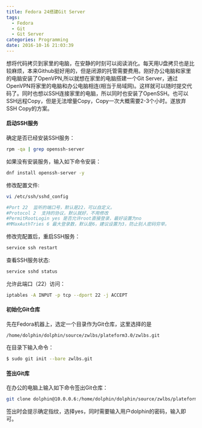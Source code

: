 ```yaml
---
title: Fedora 24搭建Git Server
tags:
  - Fedora
  - Git
  - Git Server
categories: Programming
date: 2016-10-16 21:03:39
---
```


想将代码拷贝到家里的电脑，在安静的时刻可以阅读消化。每天用U盘拷贝也是比较麻烦，本来Github挺好用的，但是闭源的托管需要费用。刚好办公电脑和家里的电脑安装了OpenVPN,所以就想在家里的电脑搭建一个Git Server，通过OpenVPN将家里的电脑和办公电脑相连(相当于局域网)。这样就可以随时提交代码了。同时也想以SSH连接家里的电脑，所以同时也安装了OpenSSH。也可以SSH远程Copy，但是无法增量Copy，Copy一次大概需要2-3个小时。遂放弃SSH Copy的方案。

<!-- more -->

#### 启动SSH服务

确定是否已经安装SSH服务：

```Bash
rpm -qa | grep openssh-server
```

如果没有安装服务，输入如下命令安装：

```Bash
dnf install openssh-server -y
```

修改配置文件:

```Bash
vi /etc/ssh/sshd_config
```

```Bash
#Port 22  监听的端口号，默认是22，可以自定义。
#Protocol 2  支持的协议，默认就好，不用修改
#PermitRootLogin yes 是否允许root直接登录，最好设置为no
#MMaxAuthTries 6 最大登录数，默认是6，建议设置为3，防止别人密码穷举。
```

修改完配置后，重启SSH服务：

```Bash
service ssh restart
```

查看SSH服务状态:

```Bash
service sshd status
```

允许此端口（22）访问：

```Bash
iptables -A INPUT -p tcp --dport 22 -j ACCEPT
```

#### 初始化Git仓库

先在Fedora机器上，选定一个目录作为Git仓库，这里选择的是

```
/home/dolphin/dolphin/source/zwlbs/plateform3.0/zwlbs.git
```

在目录下输入命令：

```Bash
$ sudo git init --bare zwlbs.git
```

#### 签出Git库

在办公的电脑上输入如下命令签出Git仓库：

```Bash
git clone dolphin@10.0.0.6:/home/dolphin/dolphin/source/zwlbs/plateform3.0/zwlbs.git
```

签出时会提示确定指纹，选择yes，同时需要输入用户dolphin的密码，输入即可。
